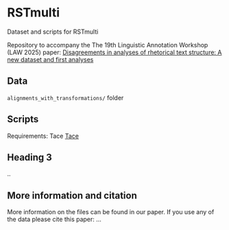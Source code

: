 # RSTmulti

Dataset and scripts for RSTmulti

Repository to accompany the The 19th Linguistic Annotation Workshop (LAW 2025) paper: [Disagreements in analyses of rhetorical text structure: A new dataset and first analyses](https://aclanthology.org/)

## Data

`alignments_with_transformations/` folder

## Scripts

Requirements: Tace [Tace](https://github.com/tkutschbach/RST-Tace)

## Heading 3

..

## More information and citation

More information on the files can be found in our paper. If you use any of the data please cite this paper:
...



